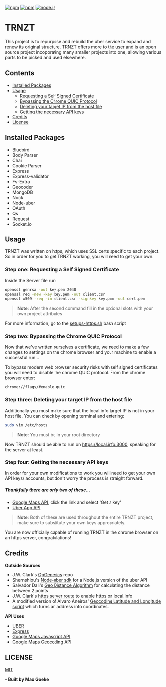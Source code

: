 [![npm](https://img.shields.io/npm/l/express.svg)](https://github.com/4ked/TRNZT/blob/master/LICENSE)
[![npm](https://img.shields.io/npm/v/npm.svg)](https://github.com/4ked/TRNZT) 
[![node.js](https://img.shields.io/badge/node.js-v6.0.0-orange.svg)](https://github.com/4ked/TRNZT) 


TRNZT
=========
This project is to repurpose and rebuild the uber service to expand and renew its original structure. TRNZT offers more to the user and is an open source project incoporating many smaller projects into one, allowing various parts to be picked and used elsewhere.


## Contents

- [Installed Packages](#installed-packages)
- [Usage](#usage)
  	- [Requesting a Self Signed Certificate](#Step-one:-Requesting-a-Self-Signed-Certificate)
  	- [Bypassing the Chrome QUIC Protocol](#Step-two:-Bypassing-the-Chrome-QUIC-Protocol)
  	- [Deleting your target IP from the host file](#Step-three:-Deleting-your-target-IP-from-the-host-file)
  	- [Getting the necessary API keys](#Step-four:-Getting-the-necessary-API-keys)
- [Credits](#credits)
- [License](#license)

## Installed Packages

- Bluebird
- Body Parser
- Chai
- Cookie Parser
- Express
- Express-validator
- Fs-Extra
- Geocoder
- MongoDB
- Nock
- Node-uber
- OAuth
- Qs
- Request
- Socket.io

## Usage

TRNZT was written on https, which uses SSL certs specific to each project. So in order for you to get TRNZT working, you will need to get your own.


### Step one: Requesting a Self Signed Certificate
Inside the Server file run:
```sh
openssl genrsa -out key.pem 2048
openssl req -new -key key.pem -out client.csr
openssl x509 -req -in client.csr -signkey key.pem -out cert.pem
```
> **Note**: After the second command fill in the optional slots with your own project attributes

For  more information, go to the [setups-https.sh](https://github.com/4ked/TRNZT/blob/master/setup-https.sh) bash script

### Step two: Bypassing the Chrome QUIC Protocol
Now that we've written ourselves a certificate, we need to make a few changes to settings on the chrome browser and your machine to enable a successful run...

To bypass modern web browser security risks with self signed certificates you will need to disable the chrome QUIC protocol. From the chrome browser enter:
```sh
chrome://flags/#enable-quic 
```

### Step three: Deleting your target IP from the host file
Additionally you must make sure that the local.info target IP is not in your host file. You can check by opening terminal and entering:
```sh
sudo vim /etc/hosts 
```
> **Note**: You must be in your root directory

Now TRNZT should be able to run on https://local.info:3000, speaking for the server at least.

### Step four: Getting the necessary API keys
In order for your own modifications to work you will need to get your own API keys/ accounts, but don't worry the process is straight forward.

##### Thankfully there are only two of these...
* [Google Maps API](https://developers.google.com/maps/documentation/javascript/), click the link and select 'Get a key'
* [Uber App API](https://get.uber.com/new-signup/?source=auth&next_url=https%3A%2F%2Fdeveloper.uber.com%2Fdashboard%2F)
> **Note**: Both of these are used throughout the entire TRNZT project, make sure to substitute your own keys appropriately.

You are now officially capable of running TRNZT in the chrome browser on an https server, congratulations!

## Credits

**Outside Sources**
- J.W. Clark's [OpGenerics](https://github.com/JamesWClark/OpGenerics) repo
- Shernshiou's [Node-uber sdk](https://github.com/shernshiou/node-uber) for a Node.js version of the uber API
- Salvador Dali's [Geo Distance Algorithm](http://stackoverflow.com/users/1090562/salvador-dali) for calculating the distance between 2 points
- J.W. Clark's [https server route](https://github.com/JamesWClark/TC/blob/master/server.js) to enable https on local.info
- A modified version of Alvaro Aneiros' [Geocoding Latitude and Longitude script](https://jsfiddle.net/alvaroAV/qn8bb8q5/) which turns an address into coordinates.

**API Uses**
- [UBER](https://developer.uber.com/docs/riders/introduction)
- [Express](https://expressjs.com/en/4x/api.html)
- [Google Maps Javascript API](https://developers.google.com/maps/documentation/javascript/tutorial)
- [Google Maps Geocoding API](https://developers.google.com/maps/documentation/geocoding/start)

## LICENSE

[MIT](https://github.com/4ked/TRNZT/blob/master/LICENSE)

**- Built by Max Goeke**